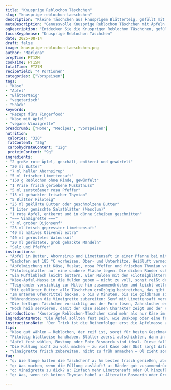 ```yaml
---
title: "Knusprige Reblochon Täschchen"
slug: "knusprige-reblochon-taeschchen"
description: "Kleine Täschchen aus knusprigem Blätterteig, gefüllt mit einer Mischung aus geschmolzenem Reblochon und gewürfelten Äpfeln. Schnell in der Pfanne angeschwenkt, mit Honig und Zitronensaft verfeinert. Dazu ein frischer Salat mit einem nussigen Dressing. Fokus auf Texturen – das Knusprige trifft Cremiges, süß auf herzhaft. Ein vegetarischer, glutenfreier Snack ohne Ei. Perfekt als Vorspeise oder feiner kleiner Snack. Variationen mit Walnussöl und frischem Thymian sorgen für neue Aromen. Leicht abwandelbar und trotzdem raffiniert."
metaDescription: "Genussvolle Knusprige Reblochon Täschchen mit Äpfeln und einer nussigen Vinaigrette – kreativer Snack für jede Gelegenheit"
ogDescription: "Entdecken Sie die Knusprigen Reblochon Täschchen, gefüllt mit Äpfeln und Käse. Perfekt für die Vorspeise oder als feiner Snack."
focusKeyphrase: "Knusprige Reblochon Täschchen"
date: 2025-08-14
draft: false
image: knusprige-reblochon-taeschchen.png
author: "Marlena"
prepTime: PT12M
cookTime: PT15M
totalTime: PT27M
recipeYield: "4 Portionen"
categories: ["Vorspeisen"]
tags:
- "Käse"
- "Apfel"
- "Blätterteig"
- "vegetarisch"
- "Snack"
keywords:
- "Rezept fürs Fingerfood"
- "Käse mit Apfel"
- "vegane Vinaigrette"
breadcrumb: ["Home", "Recipes", "Vorspeisen"]
nutrition: 
 calories: "320"
 fatContent: "26g"
 carbohydrateContent: "12g"
 proteinContent: "9g"
ingredients:
- "2 große rote Äpfel, geschält, entkernt und gewürfelt"
- "20 ml Butter"
- "7 ml heller Ahornsirup"
- "5 ml frischer Limettensaft"
- "150 g Reblochon ohne Rinde, gewürfelt"
- "1 Prise frisch geriebene Muskatnuss"
- "5 ml zerstoßener rosa Pfeffer"
- "15 ml gehackter frischer Thymian"
- "5 Blätter Filoteig"
- "25 ml geklärte Butter oder geschmolzene Butter"
- "1 Liter gemischte Salatblätter (Mesclun)"
- "1 rote Apfel, entkernt und in dünne Scheiben geschnitten"
- "=== Vinaigrette ==="
- "3 ml grober Dijonsenf"
- "25 ml frisch gepresster Limettensaft"
- "40 ml natives Olivenöl extra"
- "40 ml geröstetes Walnussöl"
- "20 ml geröstete, grob gehackte Mandeln"
- "Salz und Pfeffer"
instructions:
- "Äpfel in Butter, Ahornsirup und Limettensaft in einer Pfanne bei mittlerer Hitze anbraten, bis sie weich, aber noch bissfest sind – etwa 3 Minuten. Abkühlen lassen, wichtig damit die Käsemischung nicht zu flüssig wird."
- "Backofen auf 185 °C vorheizen, Ober- und Unterhitze. Heißluft vermeiden, sonst trocknet Filoteig zu schnell aus."
- "Apfelmischung mit Käse, Muskat, rosa Pfeffer und frischem Thymian vermengen. Rühren, bis alles gut durchmischt ist."
- "Filoteigblätter auf eine saubere Fläche legen. Die dicken Ränder scharf abschneiden, so bekommt man gleichmäßige Quadrate. Jedes Quadrat nochmals vierteln, diese kleinen Quadrate beiseitestellen, geordnet."
- "Ein Muffinblech leicht buttern. Vier Mulden mit den Filoteigblättern auslegen, so dass sie wie kleine Schälchen entstehen. Jeweils einen der kleinen Quadrate als Deckel darüberlegen."
- "Käse-Apfel-Masse in die Mulden geben – nicht zu voll, sonst reißt der Teig beim Falten oder backen."
- "Teigränder vorsichtig zur Mitte hin zusammendrücken und leicht wellenförmig verstauen, dabei mit einem Zahnstocher fixieren. Kein Pressen, sondern locker, damit Dampf entweichen kann ohne Füllung raus."
- "Mit geklärter Butter alle Täschchen großzügig bestreichen, das gibt die Farbe, die Knusprigkeit – und verhindert Austrocknen."
- "Im unteren Ofendrittel backen. 6 bis 8 Minuten, bis sie goldbraun sind und der Käse leicht zu schmelzen beginnt. Höher schieben oder zu lang backen macht den Teig zu trocken."
- "Währenddessen die Vinaigrette zubereiten: Senf mit Limettensaft verrühren, dann beide Öle unterschlagen, zuletzt Mandeln dazugeben. Mit Salz und Pfeffer abschmecken."
- "Die fertigen Täschchen vorsichtig aus der Form lösen, Zahnstocher entfernen. Sofort auf den Salat legen, Apfelscheiben daneben anrichten. Dressing darüberträufeln oder separat servieren."
- "Noch heiß servieren, damit der Käse seinen Charakter zeigt und der Kontrast zwischen knusprig und cremig sich maximal entfaltet."
introduction: "Knusprige Reblochon-Täschchen sind mehr als nur Käse im Teig. Es geht um den Kontrast zwischen der fruchtigen Säure der Äpfel und der sahnigen Cremigkeit des Käses, die von einem hauch Gewürzen einen spannenden Twist bekommt. Statt klassischem Honig nehme ich hellen Ahornsirup, der maltet das Aroma etwas weicher. Reblochon ohne Rinde ist Pflicht, die bittere Schicht stört sonst den feinen Geschmack. Der Filoteig ist knusprig, lieber kein Blätterteig, weil der Geschmack intensiver wird. Das Backen an der unteren Ofenhitze kontrolliere ich optisch – sobald die Enden anfangen goldgelb zu werden, ist Schluss. Die Vinaigrette bringt mit Walnussöl und gerösteten Mandeln eine weitere Textur und Tiefe. So wird aus einfachem Blätterteig eine kleine Geschmacksexplosion. Für mich ist die Kunst, alle Bestandteile in Balance zu bringen – viel probiert, oft gelernt. Eine Vorspeise, die optisch prägnant ist und kulinarisch zugleich kleine Finessen zeigt."
ingredientsNote: "Die Äpfel sollten fest sein, wie Boskoop oder eine feste Rote Bismarck, weil sie nach dem Anbraten nicht zerfallen dürfen. Reblochon muss ordentlich reif sein, wenn du ihn nicht findest, mach’s mit Camembert, aber kein junger Weichkäse – das zerstört die Textur. Filoteig kannst du auch durch dünne Blätterteige ersetzen, wenn du keine Blätter hast, funktioniert Blätterteig, der allerdings kompakter ist, also Teig quadratisch zuschneiden und mehrfach falten, damit die Füllung nicht ausrinnt. Für das Backen ist geklärte Butter besser als normale Butter, weil sie höher erhitzt werden kann ohne zu verbrennen. Die Gewürze nach Gefühl: rosa Pfeffer frisch mahlen, Muskat nicht zu dominant. Kerbel habe ich gegen Thymian getauscht, der gibt hitzebeständigen Aroma-Kick, variiere gern mit Rosmarin oder Oregano, wenn du mutig bist. Die Vinaigrette lasse ich meistens 5 Minuten ziehen, so verbinden sich die Aromen besser, und sie wird sämiger."
instructionsNote: "Der Trick ist die Reihenfolge: erst die Apfelmasse anbraten, dann abkühlen lassen – sonst schmilzt der Käse zu früh. Muffinförmchen leicht buttern, sonst haftet der Teig fest. Beim Falten darauf achten, dass Luft entweicht, sonst reißen die Taschen oder quellen unkontrolliert. Den Backofen nie zu heiß machen, sonst trocknet der Filoteig aus oder wird zäh. Wenn du Schichten übrig hast, bewahre sie luftdicht auf, sie trocknen schnell aus. Das Bepinseln mit geklärter Butter sorgt für den schönen Glanz und unterstützt das Bräunen. Gerade beim Herausnehmen vorsichtig sein – die Käsemischung kann flüssig sein und läuft sonst nebenher. Vinaigrette unbedingt zuletzt und frisch anmachen, das Öl sonst zu früh drüber gibt einen bitteren Geschmack. Die Lehne beim Backen auf den Undergeschoss setzen, nicht zu nahe an Heizspirale, sonst hast du verbrannte Spitzen. Ich kontrolliere je nach Ofen lieber öfter mit Auge, nicht stur auf Zeit."
tips:
- "Käse gut wählen – Reblochon, der reif ist, sorgt für besten Geschmack. Bei Mangel an Reblochon, Camembert verwenden. Aber kein junger Käse, der schmilzt nicht gut. Prüfe je nach Käse die Backzeit."
- "Filoteig blattweise handhaben. Blätter zuerst aufschichten, dann in Quadrate schneiden. Ränder müssen gleichmäßig sein, damit die Täschchen gleichmäßig backen. Wenn du keine Filoblätter hast, dünne Blätterteigplatten nutzen. Vorher gut zusammenfalten."
- "Äpfel fest wählen, Boskoop oder Rote Bismarck sind ideal. Diese fallen beim Anbraten nicht auseinander. Beim Anbraten – wirklich kurz halten. Sie sollen Biss haben, nicht matschig werden und die Textur bewahren."
- "Die Füllung nicht zu voll machen – zu viel Käse oder Obst sorgt dafür, dass die Täschchen beim Backen aufplatzen. Ich drücke die Ränder leicht zusammen, aber nicht zu fest. Dampf muss entweichen können."
- "Vinaigrette frisch zubereiten, nicht zu früh anmachen – Öl zieht sonst bitter. Mandeln unterschiedlich hacken. Ganzes Aroma entschlüsseln, wenn sie geröstet sind. Mindestens 5 Minuten ziehen lassen für harmonische Aromen."
faq:
- "q: Wie lange halten die Täschchen? a: Am besten frisch genießen, aber sie halten sich 1-2 Tage im Kühlschrank. Wieder aufwärmen im Ofen bei 180 °C, das gibt Knusprigkeit zurück. Vermeide Mikrowelle, da wird der Teig weich."
- "q: Was machen, wenn die Füllung ausläuft? a: Ränder gut zusammendrücken, damit kein Dampf entweicht. Die Menge der Füllung reduzieren, Platz lassen for Dampf. Test vorher mit kleinen Portionen – bewährt sich."
- "q: Vinaigrette zu dick? a: Einfach mehr Limettensaft oder Öl hinzufügen. Schrittweise vorgehen, dann abschmecken – so bekommst du die richtige Konsistenz. Nussöle bringen Tiefe, falls keine Mandeln da sind."
- "q: Was, wenn ich keinen Thymian habe? a: Alterativ Rosmarin oder Oregano verwenden. Mengen anpassen. Geschmack ist kräftig, aber bringt auch andere Aromen. Ein bisschen experimentieren, was dir gefällt."

---
```

